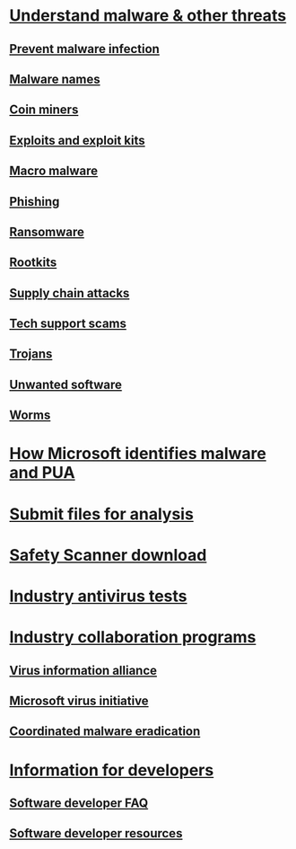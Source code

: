 # [Understand malware & other threats](index.md)

## [Prevent malware infection](prevent-malware-infection.md)

## [Malware names](malware-naming.md)

## [Coin miners](coinminer-malware.md)

## [Exploits and exploit kits](exploits-malware.md)

## [Macro malware](macro-malware.md)

## [Phishing](phishing.md)

## [Ransomware](ransomware-malware.md)

## [Rootkits](rootkits-malware.md)

## [Supply chain attacks](supply-chain-malware.md)

## [Tech support scams](support-scams.md)

## [Trojans](trojans-malware.md)

## [Unwanted software](unwanted-software.md)

## [Worms](worms-malware.md)

# [How Microsoft identifies malware and PUA](criteria.md)

# [Submit files for analysis](submission-guide.md)

# [Safety Scanner download](safety-scanner-download.md)

# [Industry antivirus tests](transparency-report.md)

# [Industry collaboration programs](cybersecurity-industry-partners.md)

## [Virus information alliance](virus-information-alliance-criteria.md)

## [Microsoft virus initiative](virus-initiative-criteria.md)

## [Coordinated malware eradication](coordinated-malware-eradication.md)

# [Information for developers](developer-info.md)

## [Software developer FAQ](developer-faq.md)

## [Software developer resources](developer-resources.md)
